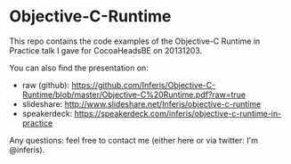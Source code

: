 # Objective-C-Runtime

This repo contains the code examples of the Objective-C Runtime in Practice talk I gave for CocoaHeadsBE on 20131203.

You can also find the presentation on:
* raw (github): https://github.com/Inferis/Objective-C-Runtime/blob/master/Objective-C%20Runtime.pdf?raw=true
* slideshare: http://www.slideshare.net/Inferis/objective-c-runtime
* speakerdeck: https://speakerdeck.com/inferis/objective-c-runtime-in-practice
 
Any questions: feel free to contact me (either here or via twitter: I'm @inferis).

